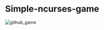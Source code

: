# Simple-ncurses-game
![github_game](https://user-images.githubusercontent.com/72406032/95146197-847ca600-077d-11eb-839e-fdfcfcea65f0.gif)
